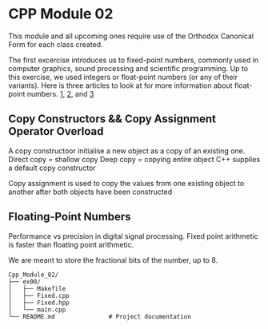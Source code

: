 # CPP Module 02

This module and all upcoming ones require use of the Orthodox Canonical Form for each class created.

The first excercise introduces us to fixed-point numbers, commonly used in computer graphics, sound processing and scientific programming. Up to this exercise, we used integers or float-point numbers (or any of their variants). Here is three articles to look at for more information about float-point numbers. [1](https://www.cprogramming.com/tutorial/floating_point/understanding_floating_point.html), [2](https://www.cprogramming.com/tutorial/floating_point/understanding_floating_point_representation.html), and [3](https://www.cprogramming.com/tutorial/floating_point/understanding_floating_point_printing.html)

## Copy Constructors && Copy Assignment Operator Overload
A copy constructoor initialise a new object as a copy of an existing one.
Direct copy = shallow copy
Deep copy = copying entire object
C++ supplies a default copy constructor

Copy assignment is used to copy the values from one existing object to another after both objects have been constructed

## Floating-Point Numbers
Performance vs precision in digital signal processing. Fixed point arithmetic is faster than floating point arithmetic.

We are meant to store the fractional bits of the number, up to 8.


```plaintext
Cpp_Module_02/
├── ex00/
│   ├── Makefile
│   ├── Fixed.cpp
│   ├── Fixed.hpp
│   └── main.cpp
└── README.md				# Project documentation